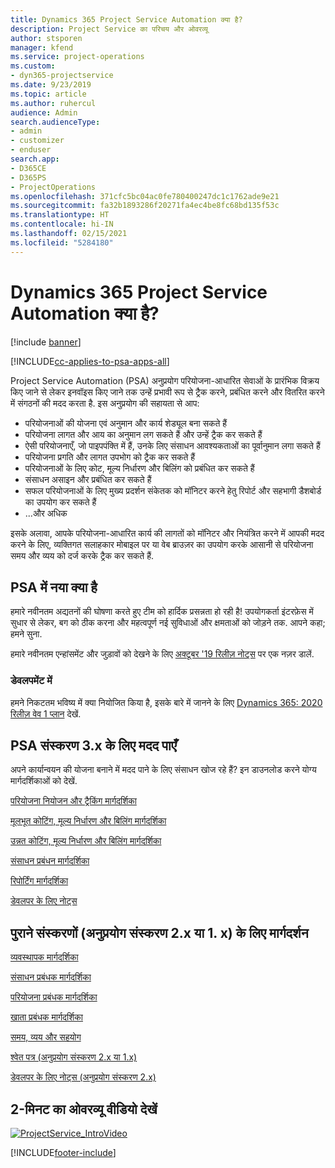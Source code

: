 ```yaml
---
title: Dynamics 365 Project Service Automation क्या है?
description: Project Service का परिचय और ओवरव्यू
author: stsporen
manager: kfend
ms.service: project-operations
ms.custom:
- dyn365-projectservice
ms.date: 9/23/2019
ms.topic: article
ms.author: ruhercul
audience: Admin
search.audienceType:
- admin
- customizer
- enduser
search.app:
- D365CE
- D365PS
- ProjectOperations
ms.openlocfilehash: 371cfc5bc04ac0fe780400247dc1c1762ade9e21
ms.sourcegitcommit: fa32b1893286f20271fa4ec4be8fc68bd135f53c
ms.translationtype: HT
ms.contentlocale: hi-IN
ms.lasthandoff: 02/15/2021
ms.locfileid: "5284180"
---
```

# <a name="what-is-dynamics-365-project-service-automation"></a>Dynamics 365 Project Service Automation क्या है?

[!include [banner](../includes/psa-now-project-operations.md)]

[!INCLUDE[cc-applies-to-psa-apps-all](../includes/cc-applies-to-psa-apps-all.md)]

Project Service Automation (PSA) अनुप्रयोग परियोजना-आधारित सेवाओं के प्रारंभिक विक्रय किए जाने से लेकर इनवॉइस किए जाने तक उन्हें प्रभावी रूप से ट्रैक करने, प्रबंधित करने और वितरित करने में संगठनों की मदद करता है. इस अनुप्रयोग की सहायता से आप:

- परियोजनाओं की योजना एवं अनुमान और कार्य शेड्यूल बना सकते हैं
- परियोजना लागत और आय का अनुमान लग सकते हैं और उन्हें ट्रैक कर सकते हैं
- ऐसी परियोजनाएँ, जो पाइपपंक्ति में हैं, उनके लिए संसाधन आवश्यकताओं का पूर्वानुमान लगा सकते हैं
- परियोजना प्रगति और लागत उपभोग को ट्रैक कर सकते हैं
- परियोजनाओं के लिए कोट, मूल्य निर्धारण और बिलिंग को प्रबंधित कर सकते हैं
- संसाधन असाइन और प्रबंधित कर सकते हैं
- सफल परियोजनाओं के लिए मुख्य प्रदर्शन संकेतक को मॉनिटर करने हेतु रिपोर्ट और सहभागी डैशबोर्ड का उपयोग कर सकते हैं
- ...और अधिक

इसके अलावा, आपके परियोजना-आधारित कार्य की लागतों को मॉनिटर और नियंत्रित करने में आपकी मदद करने के लिए, व्यक्तिगत सलाहकार मोबाइल पर या वेब ब्राउज़र का उपयोग करके आसानी से परियोजना समय और व्यय को दर्ज करके ट्रैक कर सकते हैं.

## <a name="whats-new-in-psa"></a>PSA में नया क्या है
हमारे नवीनतम अद्यतनों की घोषणा करते हुए टीम को हार्दिक प्रसन्नता हो रही है! उपयोगकर्ता इंटरफ़ेस में सुधार से लेकर, बग को ठीक करना और महत्वपूर्ण नई सुविधाओं और क्षमताओं को जोड़ने तक. आपने कहा; हमने सुना.

हमारे नवीनतम एन्हांसमेंट और जुड़ावों को देखने के लिए [अक्टूबर '19 रिलीज़ नोट्स](https://docs.microsoft.com/dynamics365-release-plan/2019wave2/index) पर एक नज़र डालें.

### <a name="in-development"></a>डेवलपमेंट में
हमने निकटतम भविष्य में क्या नियोजित किया है, इसके बारे में जानने के लिए [Dynamics 365: 2020 रिलीज़ वेव 1 प्लान](https://docs.microsoft.com/dynamics365-release-plan/2020wave1/index) देखें.

## <a name="get-help-with-psa-version-3x"></a>PSA संस्करण 3.x के लिए मदद पाएँ
अपने कार्यान्वयन की योजना बनाने में मदद पाने के लिए संसाधन खोज रहे हैं? इन डाउनलोड करने योग्य मार्गदर्शिकाओं को देखें.

 [परियोजना नियोजन और ट्रैकिंग मार्गदर्शिका](../psa/implementation-guides/project-planning-tracking.md)

 [मूलभूत कोटिंग, मूल्य निर्धारण और बिलिंग मार्गदर्शिका](../psa/implementation-guides/begin-quoting-pricing-billing.md)

 [उन्नत कोटिंग, मूल्य निर्धारण और बिलिंग मार्गदर्शिका](../psa/implementation-guides/adv-quoting-pricing-billing.md)

 [संसाधन प्रबंधन मार्गदर्शिका](../psa/implementation-guides/resource-management-guide.md)

 [रिपोर्टिंग मार्गदर्शिका](../psa/implementation-guides/reporting-guide.md)

 [डेवलपर के लिए नोट्स](../psa/developer-guides/overview-dev-notes-v3.x.md)

## <a name="guidance-for-earlier-versions-app-version-2x-or-1x"></a>पुराने संस्करणों (अनुप्रयोग संस्करण 2.x या 1. x) के लिए मार्गदर्शन
 [व्यवस्थापक मार्गदर्शिका](../psa/admin-guide.md)

 [संसाधन प्रबंधक मार्गदर्शिका](../psa/resource-manager-guide.md)

 [परियोजना प्रबंधक मार्गदर्शिका](../psa/project-manager-guide.md)

 [खाता प्रबंधक मार्गदर्शिका](../psa/account-manager-guide.md)

 [समय, व्यय और सहयोग](../psa/time-expense-collaboration-guide.md)

 [श्वेत पत्र (अनुप्रयोग संस्करण 2.x या 1.x)](../psa/white-papers.md)

 [डेवलपर के लिए नोट्स (अनुप्रयोग संस्करण 2.x)](../psa/developer-guides/add-custom-qoi-forms-v2.x.md)

 ## <a name="watch-a-2-minute-overview-video"></a>2-मिनट का ओवरव्यू वीडियो देखें
 <a name="heroArea"></a> [![ProjectService_IntroVideo](../psa/media/project-service-intro-video.png "ProjectService_IntroVideo")](https://go.microsoft.com/fwlink/p/?LinkId=799457)




[!INCLUDE[footer-include](../includes/footer-banner.md)]